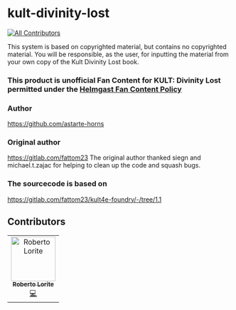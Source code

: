 # kult-divinity-lost
<!-- ALL-CONTRIBUTORS-BADGE:START - Do not remove or modify this section -->
[![All Contributors](https://img.shields.io/badge/all_contributors-1-orange.svg?style=flat-square)](#contributors-)
<!-- ALL-CONTRIBUTORS-BADGE:END -->
This system is based on copyrighted material, but contains no copyrighted material. You will be responsible, as the user, for inputting the material from your own copy of the Kult Divinity Lost book.

### This product is unofficial Fan Content for KULT: Divinity Lost permitted under the [Helmgast Fan Content Policy](https://helmgast.se/en/meta/fan-content-policy)

### Author
https://github.com/astarte-horns

### Original author
https://gitlab.com/fattom23
The original author thanked siegn and michael.t.zajac for helping to clean up the code and squash bugs.

### The sourcecode is based on
https://gitlab.com/fattom23/kult4e-foundry/-/tree/1.1

## Contributors

<!-- ALL-CONTRIBUTORS-LIST:START - Do not remove or modify this section -->
<!-- prettier-ignore-start -->
<!-- markdownlint-disable -->
<table>
  <tbody>
    <tr>
      <td align="center"><a href="http://www.comunidadumbria.com"><img src="https://avatars.githubusercontent.com/u/985713?v=4?s=100" width="100px;" alt="Roberto Lorite"/><br /><sub><b>Roberto Lorite</b></sub></a><br /><a href="https://github.com/astarte-horns/kult-divinity-lost/commits?author=sharak" title="Code">💻</a></td>
    </tr>
  </tbody>
</table>

<!-- markdownlint-restore -->
<!-- prettier-ignore-end -->

<!-- ALL-CONTRIBUTORS-LIST:END -->
<!-- prettier-ignore-start -->
<!-- markdownlint-disable -->

<!-- markdownlint-restore -->
<!-- prettier-ignore-end -->

<!-- ALL-CONTRIBUTORS-LIST:END -->

